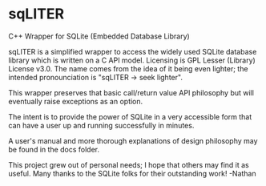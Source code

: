 # sqLITER
C++ Wrapper for SQLite (Embedded Database Library)

sqLITER is a simplified wrapper to access the widely used SQLite database library which is written on a C API model.  Licensing is GPL Lesser (Library) License v3.0.  The name comes from the idea of it being even lighter; the intended pronounciation is "sqLITER -> seek lighter".

This wrapper preserves that basic call/return value API philosophy but will eventually raise exceptions as an option.

The intent is to provide the power of SQLite in a very accessible form that can have a user up and running successfully in minutes.

A user's manual and more thorough explanations of design philosophy may be found in the docs folder.

This project grew out of personal needs; I hope that others may find it as useful.  Many thanks to the SQLite folks for their outstanding work!
-Nathan
